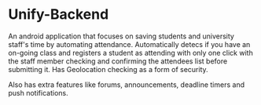 # Unify-Backend
An android application that focuses on saving students and university staff's time by automating attendance. Automatically detecs if you have an on-going class and registers a student as attending with only one click with the staff member checking and confirming the attendees list before submitting it. Has Geolocation checking as a form of security.

Also has extra features like forums, announcements, deadline timers and push notifications.
